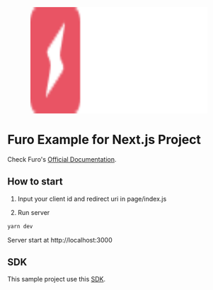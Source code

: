<p align="center">
  <img src="./furo.svg" alt="Furo Logo" width="400" height="240">
</p>

# Furo Example for Next.js Project

Check Furo's [Official Documentation](https://docs.furo.one).

## How to start

1. Input your client id and redirect uri in page/index.js

2. Run server

```bash
yarn dev
```

Server start at http://localhost:3000

## SDK

This sample project use this [SDK](https://github.com/lukasjhan/furo-sdk-purejs).

